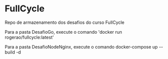 # FullCycle
Repo de armazenamento dos desafios do curso FullCycle

Para a pasta DesafioGo, execute o comando 'docker run rogerao/fullcycle:latest'

Para a pasta DesafioNodeNginx, execute o comando docker-compose up --build -d
